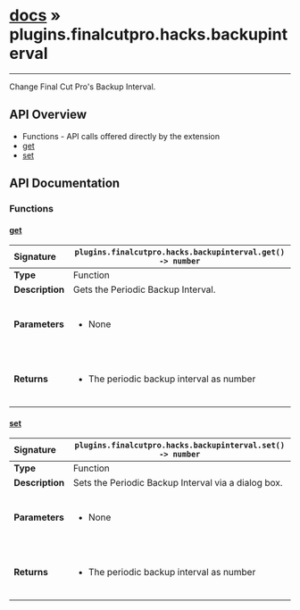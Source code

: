 # [docs](index.md) » plugins.finalcutpro.hacks.backupinterval
---

Change Final Cut Pro's Backup Interval.

## API Overview
* Functions - API calls offered directly by the extension
 * [get](#get)
 * [set](#set)

## API Documentation

### Functions

#### [get](#get)
| <span style="float: left;">**Signature**</span> | <span style="float: left;">`plugins.finalcutpro.hacks.backupinterval.get() -> number` </span>                                                          |
| -----------------------------------------------------|---------------------------------------------------------------------------------------------------------|
| **Type**                                             | Function                                                                                         |
| **Description**                                      | Gets the Periodic Backup Interval.                                                                                         |
| **Parameters**                                       | <ul><br /><li>None</li><br /></ul>                                        |
| **Returns**                                          | <ul><br /><li>The periodic backup interval as number</li><br /></ul>                                           |

#### [set](#set)
| <span style="float: left;">**Signature**</span> | <span style="float: left;">`plugins.finalcutpro.hacks.backupinterval.set() -> number` </span>                                                          |
| -----------------------------------------------------|---------------------------------------------------------------------------------------------------------|
| **Type**                                             | Function                                                                                         |
| **Description**                                      | Sets the Periodic Backup Interval via a dialog box.                                                                                         |
| **Parameters**                                       | <ul><br /><li>None</li><br /></ul>                                        |
| **Returns**                                          | <ul><br /><li>The periodic backup interval as number</li><br /></ul>                                           |

